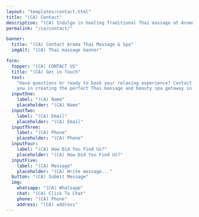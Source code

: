 ```yaml
---
layout: "templates/contact.html"
title: "(CA) Contact"
description: "(CA) Indulge in healing Traditional Thai massage at Aroma Thai Massage & Spa in Girona. Contact us today."
permalink: "/ca/contact/"

banner:
  title: "(CA) Contact Aroma Thai Massage & Spa"
  imgAlt: "(CA) Thai massage banner"

form:
  topper: "(CA) CONTACT US"
  title: "(CA) Get in Touch"
  text:
    "Have questions or ready to book your relaxing experience? Contact us today and let our team at Aroma Thai assist
    you in creating the perfect Thai massage and beauty spa getaway in Girona - tailored to your needs."
  inputOne:
    label: "(CA) Name"
    placeholder: "(CA) Name"
  inputTwo:
    label: "(CA) Email"
    placeholder: "(CA) Email"
  inputThree:
    label: "(CA) Phone"
    placeholder: "(CA) Phone"
  inputFour:
    label: "(CA) How Did You Find Us?"
    placeholder: "(CA) How Did You Find Us?"
  inputFive:
    label: "(CA) Message"
    placeholder: "(CA) Write message..."
  button: "(CA) Submit Message"
  img:
    whatsapp: "(CA) Whatsapp"
    chat: "(CA) Click To Chat"
    phone: "(CA) Phone"
    address: "(CA) address"
---
```


